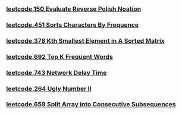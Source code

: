 ### [leetcode.150 Evaluate Reverse Polish Noation](https://github.com/lulukdog/leetcode-Python/blob/master/Heap/Super%20Ugly%20Number.py)

### [leetcode.451 Sorts Characters By Frequence](https://github.com/lulukdog/leetcode-Python/blob/master/Heap/Sorts%20Characters%20By%20Frequence.py)

### [leetcode.378 Kth Smallest Element in A Sorted Matrix](https://github.com/lulukdog/leetcode-Python/blob/master/Heap/Kth%20Smallest%20Element%20in%20A%20Sorted%20Matrix.py)

### [leetcode.692 Top K Frequent Words](https://github.com/lulukdog/leetcode-Python/blob/master/Heap/Top%20K%20Frequent%20Words.py)

### [leetcode.743 Network Delay Time](https://github.com/lulukdog/leetcode-Python/blob/master/Heap/Network%20Delay%20Time.py)

### [leetcode.264 Ugly Number II](https://github.com/lulukdog/leetcode-Python/blob/master/Heap/Ugly%20Number%20II.py)

### [leetcode.659 Split Array into Consecutive Subsequences](https://github.com/lulukdog/leetcode-Python/blob/master/Heap/Split%20Array%20into%20Consecutive%20Subsequences.py)
